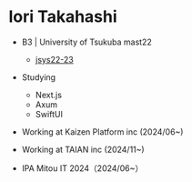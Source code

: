 # Iori Takahashi
- B3 | University of Tsukuba mast22
  - [jsys22-23](https://github.com/sohosai)
- Studying
  - Next.js
  - Axum
  - SwiftUI

- Working at Kaizen Platform inc (2024/06~)
- Working at TAIAN inc (2024/11~)

- IPA Mitou IT 2024（2024/06~）
